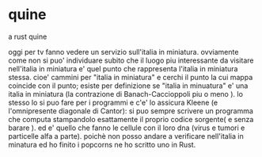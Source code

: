 # quine
a rust quine

oggi per tv fanno vedere un servizio sull'italia in miniatura. ovviamente come non si puo' individuare subito che il luogo piu interessante da visitare nell'italia in miniatura e' quel punto che rappresenta l'italia in miniatura stessa. cioe' cammini per "italia in miniatura" e cerchi il punto la cui mappa coincide con il punto; esiste per definizione se "italia in minuatura" e' una italia in miniatura (la contrazione di Banach-Caccioppoli piu o meno ). 
lo stesso lo si puo fare per i programmi e c'e' lo assicura Kleene (e l'omnipresente diagonale di Cantor): si puo sempre scrivere un programma che computa stampandolo esattamente il proprio codice sorgente( e senza barare ). 
ed e' quello che fanno le cellule con il loro dna (virus e tumori e particelle alfa a parte). 
poichè non posso andare a verificare nell'italia in minatura ed ho finito i popcorns ne ho scritto uno in Rust.

